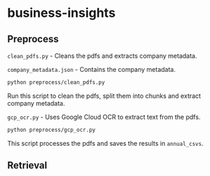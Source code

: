 # business-insights

## Preprocess
`clean_pdfs.py` - Cleans the pdfs and extracts company metadata. 

`company_metadata.json` - Contains the company metadata.

```bash
python preprocess/clean_pdfs.py
```
Run this script to clean the pdfs, split them into chunks and extract company metadata.


`gcp_ocr.py` - Uses Google Cloud OCR to extract text from the pdfs.

```bash
python preprocess/gcp_ocr.py
```

This script processes the pdfs and saves the results in `annual_csvs`.


## Retrieval

